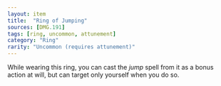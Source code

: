 ```yaml
---
layout: item
title:  "Ring of Jumping"
sources: [DMG.191]
tags: [ring, uncommon, attunement]
category: "Ring"
rarity: "Uncommon (requires attunement)"
---
```


While wearing this ring, you can cast the _jump_ spell from it as a bonus action at will, but can target only yourself when you do so.